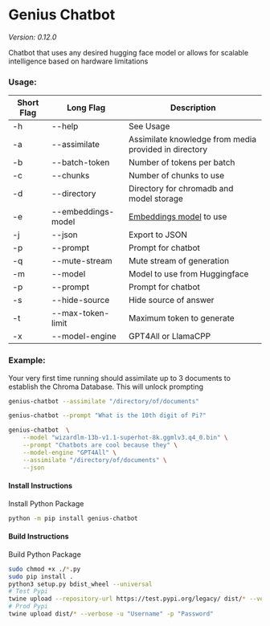 # Genius Chatbot
*Version: 0.12.0*

Chatbot that uses any desired hugging face model or allows for scalable 
intelligence based on hardware limitations

### Usage:

| Short Flag | Long Flag          | Description                                                                  |
|------------|--------------------|------------------------------------------------------------------------------|
| -h         | --help             | See Usage                                                                    |
| -a         | --assimilate       | Assimilate knowledge from media provided in directory                        |
| -b         | --batch-token      | Number of tokens per batch                                                   |
| -c         | --chunks           | Number of chunks to use                                                      |
| -d         | --directory        | Directory for chromadb and model storage                                     |
| -e         | --embeddings-model | [Embeddings model](https://www.sbert.net/docs/pretrained_models.html) to use |
| -j         | --json             | Export to JSON                                                               |
| -p         | --prompt           | Prompt for chatbot                                                           |
| -q         | --mute-stream      | Mute stream of generation                                                    |
| -m         | --model            | Model to use from Huggingface                                                |
| -p         | --prompt           | Prompt for chatbot                                                           |
| -s         | --hide-source      | Hide source of answer                                                        |
| -t         | --max-token-limit  | Maximum token to generate                                                    |
| -x         | --model-engine     | GPT4All or LlamaCPP                                                          |

### Example:
Your very first time running should assimilate up to 3 documents to establish the Chroma Database. This will unlock prompting

```bash
genius-chatbot --assimilate "/directory/of/documents"
```

```bash
genius-chatbot --prompt "What is the 10th digit of Pi?"
```

```bash
genius-chatbot  \
    --model "wizardlm-13b-v1.1-superhot-8k.ggmlv3.q4_0.bin" \
    --prompt "Chatbots are cool because they" \
    --model-engine "GPT4All" \
    --assimilate "/directory/of/documents" \
    --json
```

#### Install Instructions
Install Python Package

```bash
python -m pip install genius-chatbot
```

#### Build Instructions
Build Python Package

```bash
sudo chmod +x ./*.py
sudo pip install .
python3 setup.py bdist_wheel --universal
# Test Pypi
twine upload --repository-url https://test.pypi.org/legacy/ dist/* --verbose -u "Username" -p "Password"
# Prod Pypi
twine upload dist/* --verbose -u "Username" -p "Password"
```
